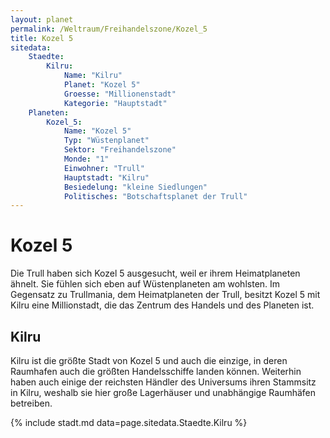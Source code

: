 ```yaml
---
layout: planet
permalink: /Weltraum/Freihandelszone/Kozel_5
title: Kozel 5
sitedata:
    Staedte:
        Kilru:
            Name: "Kilru"
            Planet: "Kozel 5"
            Groesse: "Millionenstadt"
            Kategorie: "Hauptstadt"
    Planeten:
        Kozel_5:
            Name: "Kozel 5"
            Typ: "Wüstenplanet"
            Sektor: "Freihandelszone"
            Monde: "1"
            Einwohner: "Trull"
            Hauptstadt: "Kilru"
            Besiedelung: "kleine Siedlungen"
            Politisches: "Botschaftsplanet der Trull"
---
```


# Kozel 5

Die Trull haben sich Kozel 5 ausgesucht, weil er ihrem Heimatplaneten ähnelt. Sie fühlen sich eben auf Wüstenplaneten am wohlsten. Im Gegensatz zu Trullmania, dem Heimatplaneten der Trull, besitzt Kozel 5 mit Kilru eine Millionstadt, die das Zentrum des Handels und des Planeten ist.

## Kilru

Kilru ist die größte Stadt von Kozel 5 und auch die einzige, in deren Raumhafen auch die größten Handelsschiffe landen können. Weiterhin haben auch einige der reichsten Händler des Universums ihren Stammsitz in Kilru, weshalb sie hier große Lagerhäuser und unabhängige Raumhäfen betreiben.

{% include stadt.md data=page.sitedata.Staedte.Kilru %}
